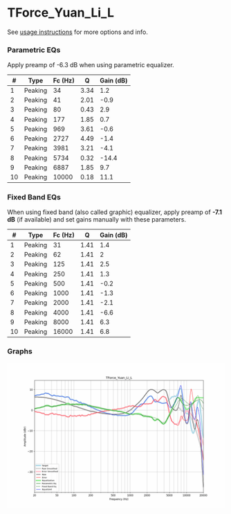 # TForce_Yuan_Li_L
See [usage instructions](https://github.com/jaakkopasanen/AutoEq#usage) for more options and info.

### Parametric EQs
Apply preamp of -6.3 dB when using parametric equalizer.

|   # | Type    |   Fc (Hz) |    Q |   Gain (dB) |
|-----|---------|-----------|------|-------------|
|   1 | Peaking |        34 | 3.34 |         1.2 |
|   2 | Peaking |        41 | 2.01 |        -0.9 |
|   3 | Peaking |        80 | 0.43 |         2.9 |
|   4 | Peaking |       177 | 1.85 |         0.7 |
|   5 | Peaking |       969 | 3.61 |        -0.6 |
|   6 | Peaking |      2727 | 4.49 |        -1.4 |
|   7 | Peaking |      3981 | 3.21 |        -4.1 |
|   8 | Peaking |      5734 | 0.32 |       -14.4 |
|   9 | Peaking |      6887 | 1.85 |         9.7 |
|  10 | Peaking |     10000 | 0.18 |        11.1 |

### Fixed Band EQs
When using fixed band (also called graphic) equalizer, apply preamp of **-7.1 dB** (if available) and set gains manually with these parameters.

|   # | Type    |   Fc (Hz) |    Q |   Gain (dB) |
|-----|---------|-----------|------|-------------|
|   1 | Peaking |        31 | 1.41 |         1.4 |
|   2 | Peaking |        62 | 1.41 |         2   |
|   3 | Peaking |       125 | 1.41 |         2.5 |
|   4 | Peaking |       250 | 1.41 |         1.3 |
|   5 | Peaking |       500 | 1.41 |        -0.2 |
|   6 | Peaking |      1000 | 1.41 |        -1.3 |
|   7 | Peaking |      2000 | 1.41 |        -2.1 |
|   8 | Peaking |      4000 | 1.41 |        -6.6 |
|   9 | Peaking |      8000 | 1.41 |         6.3 |
|  10 | Peaking |     16000 | 1.41 |         6.8 |

### Graphs
![](./TForce_Yuan_Li_L.png)
